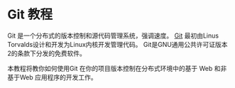 

# Git 教程

Git 是一个分布式的版本控制和源代码管理系统，强调速度。 [Git](http://www.yiibai.com/git) 最初由Linus Torvalds设计和开发为Linux内核开发管理代码。 Git是GNU通用公共许可证版本2的条款下分发的免费软件。

本教程将教你如何使用Git 在你的项目版本控制在分布式环境中的基于 Web 和非基于Web 应用程序的开发工作。

